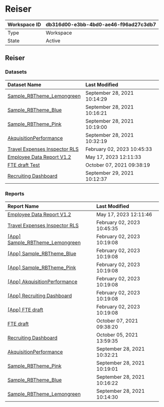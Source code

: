 



# Reiser

|Workspace ID|db316d00-e3bb-4bd0-ae46-f96ad27c3db7|
| :--- | :--- |
|Type|Workspace|
|State|Active|

## Reiser

### Datasets

|Dataset Name|Last Modified|
| :--- | :--- |
|[Sample_RBTheme_Lemongreen](../Datasets/Sample_RBTheme_Lemongreen.md)|September 28, 2021 10:14:29|
|[Sample_RBTheme_Blue](../Datasets/Sample_RBTheme_Blue.md)|September 28, 2021 10:16:21|
|[Sample_RBTheme_Pink](../Datasets/Sample_RBTheme_Pink.md)|September 28, 2021 10:19:00|
|[AkquisitionPerformance](../Datasets/AkquisitionPerformance.md)|September 28, 2021 10:32:19|
|[Travel Expenses Inspector RLS](../Datasets/Travel-Expenses-Inspector-RLS.md)|February 02, 2023 10:45:33|
|[Employee Data Report V1.2](../Datasets/Employee-Data-Report-V1.2.md)|May 17, 2023 12:11:33|
|[FTE draft Test](../Datasets/FTE-draft-Test.md)|October 07, 2021 09:38:19|
|[Recruiting Dashboard](../Datasets/Recruiting-Dashboard.md)|September 29, 2021 10:12:37|

### Reports

|Report Name|Last Modified|
| :--- | :--- |
|[Employee Data Report V1.2](../Reports/Employee-Data-Report-V1.2.md)|May 17, 2023 12:11:46|
|[Travel Expenses Inspector RLS](../Reports/Travel-Expenses-Inspector-RLS.md)|February 02, 2023 10:45:35|
|[[App] Sample_RBTheme_Lemongreen](../Reports/[App]-Sample_RBTheme_Lemongreen.md)|February 02, 2023 10:19:08|
|[[App] Sample_RBTheme_Blue](../Reports/[App]-Sample_RBTheme_Blue.md)|February 02, 2023 10:19:08|
|[[App] Sample_RBTheme_Pink](../Reports/[App]-Sample_RBTheme_Pink.md)|February 02, 2023 10:19:08|
|[[App] AkquisitionPerformance](../Reports/[App]-AkquisitionPerformance.md)|February 02, 2023 10:19:08|
|[[App] Recruiting Dashboard](../Reports/[App]-Recruiting-Dashboard.md)|February 02, 2023 10:19:08|
|[[App] FTE draft](../Reports/[App]-FTE-draft.md)|February 02, 2023 10:19:08|
|[FTE draft](../Reports/FTE-draft.md)|October 07, 2021 09:38:20|
|[Recruiting Dashboard](../Reports/Recruiting-Dashboard.md)|October 05, 2021 13:59:35|
|[AkquisitionPerformance](../Reports/AkquisitionPerformance.md)|September 28, 2021 10:32:21|
|[Sample_RBTheme_Pink](../Reports/Sample_RBTheme_Pink.md)|September 28, 2021 10:19:01|
|[Sample_RBTheme_Blue](../Reports/Sample_RBTheme_Blue.md)|September 28, 2021 10:16:22|
|[Sample_RBTheme_Lemongreen](../Reports/Sample_RBTheme_Lemongreen.md)|September 28, 2021 10:14:30|
